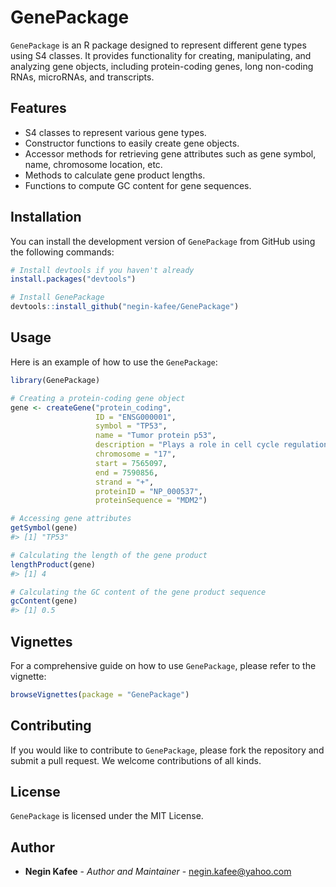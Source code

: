 
# GenePackage

`GenePackage` is an R package designed to represent different gene types
using S4 classes. It provides functionality for creating, manipulating,
and analyzing gene objects, including protein-coding genes, long
non-coding RNAs, microRNAs, and transcripts.

## Features

- S4 classes to represent various gene types.
- Constructor functions to easily create gene objects.
- Accessor methods for retrieving gene attributes such as gene symbol,
  name, chromosome location, etc.
- Methods to calculate gene product lengths.
- Functions to compute GC content for gene sequences.

## Installation

You can install the development version of `GenePackage` from GitHub
using the following commands:

``` r
# Install devtools if you haven't already
install.packages("devtools")

# Install GenePackage
devtools::install_github("negin-kafee/GenePackage")
```

## Usage

Here is an example of how to use the `GenePackage`:

``` r
library(GenePackage)

# Creating a protein-coding gene object
gene <- createGene("protein_coding", 
                   ID = "ENSG000001", 
                   symbol = "TP53", 
                   name = "Tumor protein p53", 
                   description = "Plays a role in cell cycle regulation", 
                   chromosome = "17", 
                   start = 7565097, 
                   end = 7590856, 
                   strand = "+", 
                   proteinID = "NP_000537", 
                   proteinSequence = "MDM2")

# Accessing gene attributes
getSymbol(gene)
#> [1] "TP53"

# Calculating the length of the gene product
lengthProduct(gene)
#> [1] 4

# Calculating the GC content of the gene product sequence
gcContent(gene)
#> [1] 0.5
```

## Vignettes

For a comprehensive guide on how to use `GenePackage`, please refer to
the vignette:

``` r
browseVignettes(package = "GenePackage")
```

## Contributing

If you would like to contribute to `GenePackage`, please fork the
repository and submit a pull request. We welcome contributions of all
kinds.

## License

`GenePackage` is licensed under the MIT License.

## Author

- **Negin Kafee** - *Author and Maintainer* - <negin.kafee@yahoo.com>

<!-- -->
